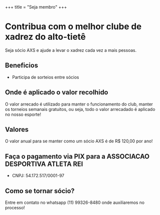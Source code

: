 +++
title = "Seja membro"
+++

# Contribua com o melhor clube de xadrez do alto-tietê

Seja sócio AXS e ajude a levar o xadrez cada vez a mais pessoas.

## Beneficios

- Participa de sorteios entre sócios

## Onde é aplicado o valor recolhido

O valor arrecado é utilizado para manter o funcionamento do club, manter os torneios semanais gratuitos, ou seja, todo o valor arrecadado é aplicado no nosso esporte!

## Valores

O valor anual para se manter como um sócio AXS é de R$ 120,00 por ano!

## Faça o pagamento via PIX para a ASSOCIACAO DESPORTIVA ATLETA REI
- CNPJ: 54.172.517/0001-97

## Como se tornar sócio?

Entre em contato no whatsapp (11) 99326-8480 onde auxiliaremos no processo!

